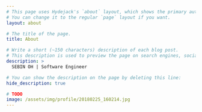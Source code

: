 ```yaml
---
# This page uses Hydejack's `about` layout, which shows the primary author's picture and about text at the top.
# You can change it to the regular `page` layout if you want.
layout: about

# The title of the page.
title: About

# Write a short (~150 characters) description of each blog post.
# This description is used to preview the page on search engines, social media, etc.
description: >
  SEBIN OH | Software Engineer

# You can show the description on the page by deleting this line:
hide_description: true

# TODO
image: /assets/img/profile/20180225_160214.jpg
---
```

